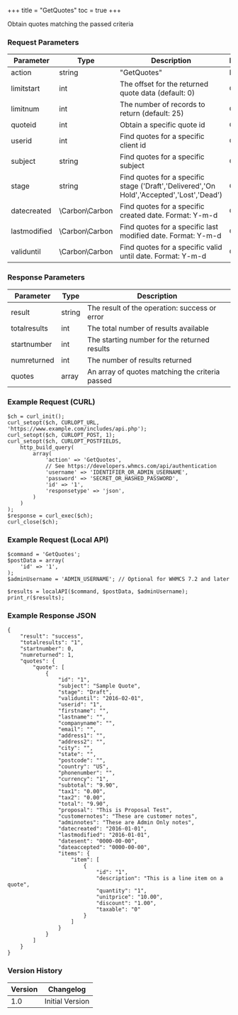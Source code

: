 +++
title = "GetQuotes"
toc = true
+++

Obtain quotes matching the passed criteria

### Request Parameters

| Parameter | Type | Description | Required |
| --------- | ---- | ----------- | -------- |
| action | string | "GetQuotes" | Required |
| limitstart | int | The offset for the returned quote data (default: 0) | Optional |
| limitnum | int | The number of records to return (default: 25) | Optional |
| quoteid | int | Obtain a specific quote id | Optional |
| userid | int | Find quotes for a specific client id | Optional |
| subject | string | Find quotes for a specific subject | Optional |
| stage | string | Find quotes for a specific stage ('Draft','Delivered','On Hold','Accepted','Lost','Dead') | Optional |
| datecreated | \Carbon\Carbon | Find quotes for a specific created date. Format: Y-m-d | Optional |
| lastmodified | \Carbon\Carbon | Find quotes for a specific last modified date. Format: Y-m-d | Optional |
| validuntil | \Carbon\Carbon | Find quotes for a specific valid until date. Format: Y-m-d | Optional |

### Response Parameters

| Parameter | Type | Description |
| --------- | ---- | ----------- |
| result | string | The result of the operation: success or error |
| totalresults | int | The total number of results available |
| startnumber | int | The starting number for the returned results |
| numreturned | int | The number of results returned |
| quotes | array | An array of quotes matching the criteria passed |


### Example Request (CURL)

```
$ch = curl_init();
curl_setopt($ch, CURLOPT_URL, 'https://www.example.com/includes/api.php');
curl_setopt($ch, CURLOPT_POST, 1);
curl_setopt($ch, CURLOPT_POSTFIELDS,
    http_build_query(
        array(
            'action' => 'GetQuotes',
            // See https://developers.whmcs.com/api/authentication
            'username' => 'IDENTIFIER_OR_ADMIN_USERNAME',
            'password' => 'SECRET_OR_HASHED_PASSWORD',
            'id' => '1',
            'responsetype' => 'json',
        )
    )
);
$response = curl_exec($ch);
curl_close($ch);
```


### Example Request (Local API)

```
$command = 'GetQuotes';
$postData = array(
    'id' => '1',
);
$adminUsername = 'ADMIN_USERNAME'; // Optional for WHMCS 7.2 and later

$results = localAPI($command, $postData, $adminUsername);
print_r($results);
```


### Example Response JSON

```
{
    "result": "success",
    "totalresults": "1",
    "startnumber": 0,
    "numreturned": 1,
    "quotes": {
        "quote": [
            {
                "id": "1",
                "subject": "Sample Quote",
                "stage": "Draft",
                "validuntil": "2016-02-01",
                "userid": "1",
                "firstname": "",
                "lastname": "",
                "companyname": "",
                "email": "",
                "address1": "",
                "address2": "",
                "city": "",
                "state": "",
                "postcode": "",
                "country": "US",
                "phonenumber": "",
                "currency": "1",
                "subtotal": "9.90",
                "tax1": "0.00",
                "tax2": "0.00",
                "total": "9.90",
                "proposal": "This is Proposal Test",
                "customernotes": "These are customer notes",
                "adminnotes": "These are Admin Only notes",
                "datecreated": "2016-01-01",
                "lastmodified": "2016-01-01",
                "datesent": "0000-00-00",
                "dateaccepted": "0000-00-00",
                "items": {
                    "item": [
                        {
                            "id": "1",
                            "description": "This is a line item on a quote",
                            "quantity": "1",
                            "unitprice": "10.00",
                            "discount": "1.00",
                            "taxable": "0"
                        }
                    ]
                }
            }
        ]
    }
}
```


### Version History

| Version | Changelog |
| ------- | --------- |
| 1.0 | Initial Version |
